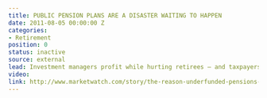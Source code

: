 ```yaml
---
title: PUBLIC PENSION PLANS ARE A DISASTER WAITING TO HAPPEN
date: 2011-08-05 00:00:00 Z
categories:
- Retirement
position: 0
status: inactive
source: external
lead: Investment managers profit while hurting retirees — and taxpayers.
video: 
link: http://www.marketwatch.com/story/the-reason-underfunded-pensions-are-a-disaster-waiting-to-happen-2017-04-03
---
```


